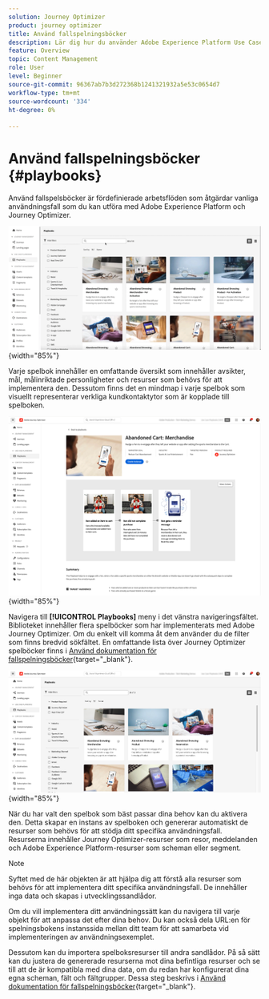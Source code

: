 ```yaml
---
solution: Journey Optimizer
product: journey optimizer
title: Använd fallspelningsböcker
description: Lär dig hur du använder Adobe Experience Platform Use Case Playbooks med Adobe Journeys Optimizer.
feature: Overview
topic: Content Management
role: User
level: Beginner
source-git-commit: 96367ab7b3d272368b1241321932a5e53c0654d7
workflow-type: tm+mt
source-wordcount: '334'
ht-degree: 0%

---
```


# Använd fallspelningsböcker {#playbooks}

Använd fallspelsböcker är fördefinierade arbetsflöden som åtgärdar vanliga användningsfall som du kan utföra med Adobe Experience Platform och Journey Optimizer.

![animerad bild med Use Case Playbooks](../rn/assets/do-not-localize/playbooks.gif){width="85%"}

Varje spelbok innehåller en omfattande översikt som innehåller avsikter, mål, målinriktade personligheter och resurser som behövs för att implementera den. Dessutom finns det en mindmap i varje spelbok som visuellt representerar verkliga kundkontaktytor som är kopplade till spelboken.

![Övergiven Cart-spelbok som visas i vyn Upptäck spelningsböcker](assets/playbooks-detail.png){width="85%"}

Navigera till **[!UICONTROL Playbooks]** meny i det vänstra navigeringsfältet. Biblioteket innehåller flera spelböcker som har implementerats med Adobe Journey Optimizer. Om du enkelt vill komma åt dem använder du de filter som finns bredvid sökfältet. En omfattande lista över Journey Optimizer spelböcker finns i [Använd dokumentation för fallspelningsböcker](https://experienceleague.adobe.com/docs/experience-platform/use-case-playbooks/playbooks/playbooks-list.html){target="_blank"}.

![Spelböcker, lista med filterfönster öppna](assets/playbooks-filter.png){width="85%"}

När du har valt den spelbok som bäst passar dina behov kan du aktivera den. Detta skapar en instans av spelboken och genererar automatiskt de resurser som behövs för att stödja ditt specifika användningsfall. Resurserna innehåller Journey Optimizer-resurser som resor, meddelanden och Adobe Experience Platform-resurser som scheman eller segment.

>[!NOTE]
>
>Syftet med de här objekten är att hjälpa dig att förstå alla resurser som behövs för att implementera ditt specifika användningsfall. De innehåller inga data och skapas i utvecklingssandlådor.

Om du vill implementera ditt användningssätt kan du navigera till varje objekt för att anpassa det efter dina behov. Du kan också dela URL:en för spelningsbokens instanssida mellan ditt team för att samarbeta vid implementeringen av användningsexemplet.

Dessutom kan du importera spelboksresurser till andra sandlådor. På så sätt kan du justera de genererade resurserna mot dina befintliga resurser och se till att de är kompatibla med dina data, om du redan har konfigurerat dina egna scheman, fält och fältgrupper. Dessa steg beskrivs i [Använd dokumentation för fallspelningsböcker](https://experienceleague.adobe.com/docs/experience-platform/use-case-playbooks/playbooks/data-awareness.html){target="_blank"}.
